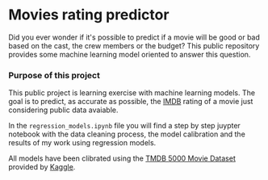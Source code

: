 # Movies rating predictor

Did you ever wonder if it's possible to predict if a movie will be good or bad based on the cast, the crew members or the budget? This public repository provides some machine learning model oriented to answer this question. 

### Purpose of this project
This public project is learning exercise with machine learning models. The goal is to predict, as accurate as possible, the [IMDB] rating of a movie just considering public data avaiable.

In the `regression_models.ipynb` file you will find a step by step juypter notebook with the data cleaning process, the model calibration and the results of my work using regression models.

All models have been clibrated using the [TMDB 5000 Movie Dataset] provided by [Kaggle].

   [IMDB]: <https://www.imdb.com/>
   [TMDB 5000 Movie Dataset]: <https://www.kaggle.com/tmdb/tmdb-movie-metadata>
   [Kaggle]: <https://www.kaggle.com/>